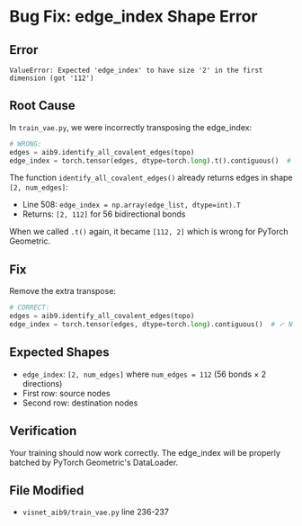 # Bug Fix: edge_index Shape Error

## Error
```
ValueError: Expected 'edge_index' to have size '2' in the first dimension (got '112')
```

## Root Cause
In `train_vae.py`, we were incorrectly transposing the edge_index:

```python
# WRONG:
edges = aib9.identify_all_covalent_edges(topo)
edge_index = torch.tensor(edges, dtype=torch.long).t().contiguous()  # ❌ Extra transpose!
```

The function `identify_all_covalent_edges()` already returns edges in shape `[2, num_edges]`:
- Line 508: `edge_index = np.array(edge_list, dtype=int).T`
- Returns: `[2, 112]` for 56 bidirectional bonds

When we called `.t()` again, it became `[112, 2]` which is wrong for PyTorch Geometric.

## Fix
Remove the extra transpose:

```python
# CORRECT:
edges = aib9.identify_all_covalent_edges(topo)
edge_index = torch.tensor(edges, dtype=torch.long).contiguous()  # ✓ No transpose needed!
```

## Expected Shapes
- `edge_index`: `[2, num_edges]` where `num_edges = 112` (56 bonds × 2 directions)
- First row: source nodes
- Second row: destination nodes

## Verification
Your training should now work correctly. The edge_index will be properly batched by PyTorch Geometric's DataLoader.

## File Modified
- `visnet_aib9/train_vae.py` line 236-237

